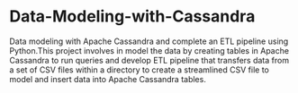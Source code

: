 # Data-Modeling-with-Cassandra
Data modeling with Apache Cassandra and complete an ETL pipeline using Python.This project involves in model the data by creating tables in Apache Cassandra to run queries and develop ETL pipeline that transfers data from a set of 
CSV files within a directory to create a streamlined CSV file to model and insert data into Apache Cassandra tables.
